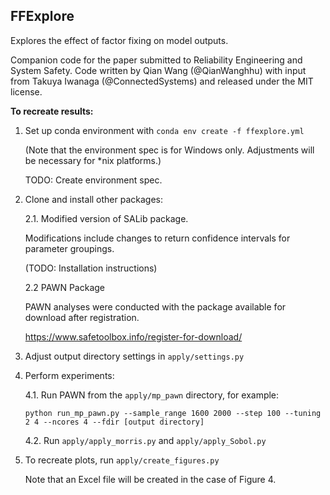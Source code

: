 FFExplore
---------

Explores the effect of factor fixing on model outputs.

Companion code for the paper submitted to Reliability Engineering and System Safety. Code written by Qian Wang (@QianWanghhu) with input from Takuya Iwanaga (@ConnectedSystems) and released under the MIT license.

**To recreate results:**

1. Set up conda environment with `conda env create -f ffexplore.yml` 
        
    (Note that the environment spec is for Windows only. 
        Adjustments will be necessary for *nix platforms.)

    TODO: Create environment spec.

2. Clone and install other packages:

   2.1. Modified version of SALib package.

   Modifications include changes to return confidence intervals for parameter groupings.

    (TODO: Installation instructions)
   
   2.2 PAWN Package

   PAWN analyses were conducted with the package available for download after registration.

   https://www.safetoolbox.info/register-for-download/

4. Adjust output directory settings in `apply/settings.py`

5. Perform experiments:

   4.1. Run PAWN from the `apply/mp_pawn` directory, for example:

      `python run_mp_pawn.py --sample_range 1600 2000 --step 100 --tuning 2 4 --ncores 4 --fdir [output directory]`

   4.2. Run `apply/apply_morris.py` and `apply/apply_Sobol.py`

6. To recreate plots, run `apply/create_figures.py`

   Note that an Excel file will be created in the case of Figure 4.
